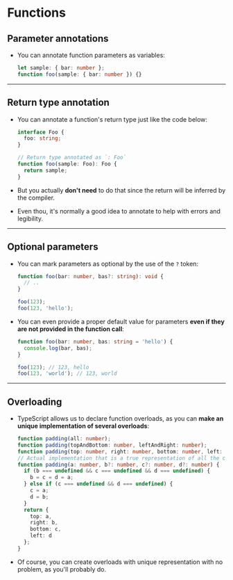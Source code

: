 # Functions

## Parameter annotations

- You can annotate function parameters as variables:
  ```ts
  let sample: { bar: number };
  function foo(sample: { bar: number }) {}
  ```

---

## Return type annotation

- You can annotate a function's return type just like the code below:

  ```ts
  interface Foo {
    foo: string;
  }

  // Return type annotated as `: Foo`
  function foo(sample: Foo): Foo {
    return sample;
  }
  ```

- But you actually **don't need** to do that since the return will be inferred by the compiler.
- Even thou, it's normally a good idea to annotate to help with errors and legibility.

---

## Optional parameters

- You can mark parameters as optional by the use of the `?` token:

  ```ts
  function foo(bar: number, bas?: string): void {
    // ..
  }

  foo(123);
  foo(123, 'hello');
  ```

- You can even provide a proper default value for parameters **even if they are not provided in the function call**:

  ```ts
  function foo(bar: number, bas: string = 'hello') {
    console.log(bar, bas);
  }

  foo(123); // 123, hello
  foo(123, 'world'); // 123, world
  ```

---

## Overloading

- TypeScript allows us to declare function overloads, as you can **make an unique implementation of several overloads**:
  ```ts
  function padding(all: number);
  function padding(topAndBottom: number, leftAndRight: number);
  function padding(top: number, right: number, bottom: number, left: number);
  // Actual implementation that is a true representation of all the cases the function body needs to handle
  function padding(a: number, b?: number, c?: number, d?: number) {
    if (b === undefined && c === undefined && d === undefined) {
      b = c = d = a;
    } else if (c === undefined && d === undefined) {
      c = a;
      d = b;
    }
    return {
      top: a,
      right: b,
      bottom: c,
      left: d
    };
  }
  ```
- Of course, you can create overloads with unique representation with no problem, as you'll probably do.
